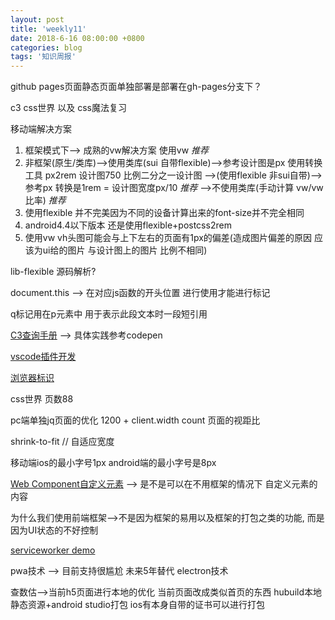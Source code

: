 ```yaml
---
layout: post
title: 'weekly11'
date: 2018-6-16 08:00:00 +0800
categories: blog
tags: '知识周报'
---
```


github pages页面静态页面单独部署是部署在gh-pages分支下？

c3 css世界 以及 css魔法复习

移动端解决方案
1.  框架模式下--> 成熟的vw解决方案 使用vw _推荐_
2.  非框架(原生/类库)-->使用类库(sui 自带flexible)-->参考设计图是px 使用转换工具 px2rem 设计图750 比例二分之一设计图
                    -->(使用flexible 非sui自带)-->参考px 转换是1rem = 设计图宽度px/10 _推荐_
                    -->不使用类库(手动计算 vw/vw比率) _推荐_
3.  使用flexible 并不完美因为不同的设备计算出来的font-size并不完全相同
4.  android4.4以下版本 还是使用flexible+postcss2rem 
5.  使用vw vh头图可能会与上下左右的页面有1px的偏差(造成图片偏差的原因 应该为ui给的图片 与设计图上的图片 比例不相同)

lib-flexible 源码解析?

document.this --> 在对应js函数的开头位置 进行使用才能进行标记

q标记用在p元素中 用于表示此段文本时一段短引用

[C3查询手册](http://css.doyoe.com/) --> 具体实践参考codepen

[vscode插件开发](https://www.jianshu.com/p/520c575e91c3)

[浏览器标识](https://github.com/Valve/fingerprintjs2)

css世界 页数88

pc端单独jq页面的优化 1200 + client.width count 页面的视距比

shrink-to-fit // 自适应宽度

移动端ios的最小字号1px android端的最小字号是8px

[Web Component自定义元素](https://developer.mozilla.org/zh-CN/docs/Web/API/Window/customElements) --> 是不是可以在不用框架的情况下 自定义元素的内容

为什么我们使用前端框架-->不是因为框架的易用以及框架的打包之类的功能, 而是因为UI状态的不好控制

[serviceworker demo](https://github.com/mdn/sw-test)

pwa技术 --> 目前支持很尴尬 未来5年替代 electron技术


查数估-->当前h5页面进行本地的优化 当前页面改成类似首页的东西 
hubuild本地静态资源+android studio打包 ios有本身自带的证书可以进行打包